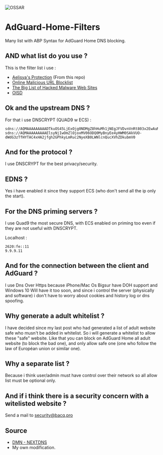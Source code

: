 ![OSSAR](https://github.com/macqael/AdGuard-Home-Filters/workflows/OSSAR/badge.svg)
# AdGuard-Home-Filters
Many list with ABP Syntax for AdGuard Home DNS blocking.

## AND what list do you use ?
This is the filter list i use :
- [Aelisya's Protection](https://raw.githubusercontent.com/macqael/AdGuard-Home-Filters/main/AdGuard-Home/Aelisya's-Protect-Basic.abp) (From this repo)
- [Online Malicious URL Blocklist](https://curben.gitlab.io/malware-filter/urlhaus-filter-agh-online.txt)
- [The Big List of Hacked Malware Web Sites](https://raw.githubusercontent.com/mitchellkrogza/The-Big-List-of-Hacked-Malware-Web-Sites/master/hosts)
- [OISD](https://abp.oisd.nl/)

## Ok and the upstream DNS ?
For that i use DNSCRYPT (QUAD9 w ECS) :

    sdns://AQMAAAAAAAAADTkuOS45LjExOjg0NDMgZ8hHuMh1jNEgJFVDvnVnRt803x2EwAuMRwNo34Idhj4ZMi5kbnNjcnlwdC1jZXJ0LnF1YWQ5Lm5ldA
    sdns://AQMAAAAAAAAAElsyNjIwOmZlOjoxMV06ODQ0MyBnyEe4yHWM0SAkVUO-dWdG3zTfHYTAC4xHA2jfgh2GPhkyLmRuc2NyeXB0LWNlcnQucXVhZDkubmV0

## And for the protocol ?
I use DNSCRYPT for the best privacy/security.

## EDNS ?
Yes i have enabled it since they support ECS (who don't send all the ip only the start).

## For the DNS priming servers ?
I use Quad9 the most secure DNS, with ECS enabled on priming too even if they are not useful with DNSCRYPT.

Localhost :

    2620:fe::11
    9.9.9.11

## And for the connection between the client and AdGuard ?
I use Dns Over Https because iPhone/Mac Os Bigsur have DOH support and Windows 10 Will have it too soon, and since i control the server (physically and software) i don't have to worry about cookies and history log or dns spoofing.

## Why generate a adult whitelist ?
I have decided since my last post who had generated a list of adult website safe who musn't be added in whitelist.
So i will generate a whitelist to allow these "safe" website.
Like that you can block on AdGuard Home all adult website (to block the bad one), and only allow safe one (one who follow the law of Européan union or similar one).

## Why a separate list ?
Because i think user/admin must have control over their network so all allow list must be optional only.

## And if i think there is a security concern with a witelisted website ?
Send a mail to security@bacq.pro

## Source
- [DMN - NEXTDNS](https://github.com/nextdns/metadata/)
- My own modification.
